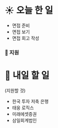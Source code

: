 # ☀️ 오늘 한 일
- 면접 준비
- 면접 보기 
- 면접 회고 작성

### 🚀 지원

# 🚩 내일 할 일
(지원할 것)
- 한국 투자 저축 은행
- 태웅 로직스
- 미래에셋증권
- 삼일회계법인